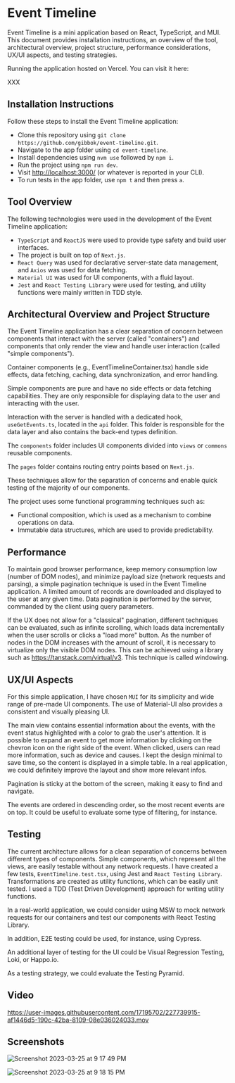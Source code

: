 # Event Timeline

Event Timeline is a mini application based on React, TypeScript, and MUI. This document provides installation instructions, an overview of the tool, architectural overview, project structure, performance considerations, UX/UI aspects, and testing strategies.

Running the application hosted on Vercel. You can visit it here:

XXX

## Installation Instructions

Follow these steps to install the Event Timeline application:

- Clone this repository using `git clone https://github.com/gibbok/event-timeline.git`.
- Navigate to the app folder using `cd event-timeline`.
- Install dependencies using `nvm use` followed by `npm i`.
- Run the project using `npm run dev`.
- Visit <http://localhost:3000/> (or whatever is reported in your CLI).
- To run tests in the app folder, use `npm t` and then press `a`.

## Tool Overview

The following technologies were used in the development of the Event Timeline application:

- `TypeScript` and `ReactJS` were used to provide type safety and build user interfaces.
- The project is built on top of `Next.js`.
- `React Query` was used for declarative server-state data management, and `Axios` was used for data fetching.
- `Material UI` was used for UI components, with a fluid layout.
- `Jest` and `React Testing Library` were used for testing, and utility functions were mainly written in TDD style.

## Architectural Overview and Project Structure

The Event Timeline application has a clear separation of concern between components that interact with the server (called "containers") and components that only render the view and handle user interaction (called "simple components").

Container components (e.g., EventTimelineContainer.tsx) handle side effects, data fetching, caching, data synchronization, and error handling.

Simple components are pure and have no side effects or data fetching capabilities. They are only responsible for displaying data to the user and interacting with the user.

Interaction with the server is handled with a dedicated hook, `useGetEvents.ts`, located in the `api` folder. This folder is responsible for the data layer and also contains the back-end types definition.

The `components` folder includes UI components divided into `views` or `commons` reusable components.

The `pages` folder contains routing entry points based on `Next.js`.

These techniques allow for the separation of concerns and enable quick testing of the majority of our components.

The project uses some functional programming techniques such as:

- Functional composition, which is used as a mechanism to combine operations on data.
- Immutable data structures, which are used to provide predictability.

## Performance

To maintain good browser performance, keep memory consumption low (number of DOM nodes), and minimize payload size (network requests and parsing), a simple pagination technique is used in the Event Timeline application. A limited amount of records are downloaded and displayed to the user at any given time. Data pagination is performed by the server, commanded by the client using query parameters.

If the UX does not allow for a "classical" pagination, different techniques can be evaluated, such as infinite scrolling, which loads data incrementally when the user scrolls or clicks a "load more" button. As the number of nodes in the DOM increases with the amount of scroll, it is necessary to virtualize only the visible DOM nodes. This can be achieved using a library such as <https://tanstack.com/virtual/v3>. This technique is called windowing.

## UX/UI Aspects

For this simple application, I have chosen `MUI` for its simplicity and wide range of pre-made UI components. The use of Material-UI also provides a consistent and visually pleasing UI.

The main view contains essential information about the events, with the event status highlighted with a color to grab the user's attention. It is possible to expand an event to get more information by clicking on the chevron icon on the right side of the event. When clicked, users can read more information, such as device and causes. I kept the design minimal to save time, so the content is displayed in a simple table. In a real application, we could definitely improve the layout and show more relevant infos.

Pagination is sticky at the bottom of the screen, making it easy to find and navigate.

The events are ordered in descending order, so the most recent events are on top. It could be useful to evaluate some type of filtering, for instance.

## Testing

The current architecture allows for a clean separation of concerns between different types of components. Simple components, which represent all the views, are easily testable without any network requests. I have created a few tests, `EventTimeline.test.tsx`, using Jest and `React Testing Library`. Transformations are created as utility functions, which can be easily unit tested.
I used a TDD (Test Driven Development) approach for writing utility functions.

In a real-world application, we could consider using MSW to mock network requests for our containers and test our components with React Testing Library.

In addition, E2E testing could be used, for instance, using Cypress.

An additional layer of testing for the UI could be Visual Regression Testing, Loki, or Happo.io.

As a testing strategy, we could evaluate the Testing Pyramid.

## Video

https://user-images.githubusercontent.com/17195702/227739915-af1446d5-190c-42ba-8109-08e036024033.mov

## Screenshots

![Screenshot 2023-03-25 at 9 17 49 PM](https://user-images.githubusercontent.com/17195702/227739615-bc2e608a-5e2f-4454-94d1-73eee9f4c85c.png)

![Screenshot 2023-03-25 at 9 18 15 PM](https://user-images.githubusercontent.com/17195702/227739618-043cff0a-69cc-42fb-9363-4c69da1fe91a.png)
